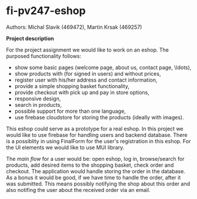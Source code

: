# fi-pv247-eshop
Authors: Michal Slavik (469472), Martin Krsak (469257)

**Project description**

For the project assignment we would like to work on an eshop. The purposed functionality follows: 
- show some basic pages (welcome page, about us, contact page, \ldots),
- show products with (for signed in users) and without prices,
- register user with his/her address and contact information,
- provide a simple shopping basket functionality,
- provide checkout with pick up and pay in store options,
- responsive design,
- search in products,
- possible support for more than one language,
- use firebase cloudstore for storing the products (ideally with images).

This eshop could serve as a prototype for a real eshop. In this project we would like to use firebase for handling users and backend database. There is a possiblity in using FinalForm for the user's registration in this eshop. For the UI elements we would like to use MUI library. 

The *main flow* for a user would be: open eshop, log in, browse/search for products, add desired items to the shopping basket, check order and checkout. The application would handle storing the order in the database. As a bonus it would be good, if we have time to handle the order, after it was submitted. This means possibly notifying the shop about this order and also notifing the user about the received order via an email.
